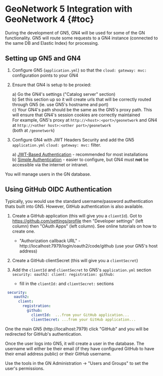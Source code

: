 # GeoNetwork 5 Integration with GeoNetwork 4 {#toc}

During the development of GN5, GN4 will be used for some of the GN functionality.  GN5 will route some
requests to a GN4 instance (connected to the same DB and Elastic Index) for processing.


## Setting up GN5 and GN4

1. Configure GN5 (`application.yml`) so that the `cloud: gateway: mvc:` configuration points to your GN4
2. Ensure that GN4 is setup to be proxied:

    a) Go the GN4's settings ("Catalog server" section) <br>
    b) Set this section up so it will create urls that will be correctly routed through GN5 (ie. use GN5's hostname and port)<br>
    c) Your GN4's path should be the same as the GN5's proxy path.  This will ensure that GN4's session cookies are correctly maintained<br>
       For example, GN5's proxy at `http://<host>:<port>/geonetwork` and GN4 at `http://<other host>:<other port>/geonetwork`<br>
       (both at `/geonetwork`)

3. Configure GN4 with JWT Headers Security and add the GN5 `application.yml` `cloud: gateway: mvc:` filter.

    a) [JWT-Based Authentication](auth-jwt.md) - recommended for most installations <br>
    b) [Simple Authentication](auth-json.md) - easier to configure, but GN4 must **not** be accessible via the internet or intranet.<br>
 

You will manage users in the GN database.

## Using GitHub OIDC Authentication

Typically, you would use the standard username/password authentication thats built into GN5.  However, GitHub authentication is also available.

1. Create a GitHub application (this will give you a `clientId`).  Got to https://github.com/settings/profile then "Developer settings" (left column) then "OAuth Apps" (left column).  See online tutorials on how to create one.
    * "Authorization callback URL" -  http://localhost:7979/login/oauth2/code/github (use your GN5's host address)
2. Create a GitHub clientSecret (this will give you a `clientSecret`)
3. Add the `clientId` and `clientSecret` to GN5's `application.yml` section `security: oauth2: client: registration: github:`

    * fill in the  `clientId:` and `clientSecret:` sections

```yml
 security:
    oauth2:
      client:
        registration:
          github:
            clientId:  ...from your GitHub application...
            clientSecret: ...from your GitHub application...
```

One the main GN5 (http://localhost:7979) click "GitHub" and you will be redirected for GitHub's authentication.

Once the user logs into GN5, it will create a user in the database.  The username will either be their email (if they have configured GitHub to have their email address public) or their GitHub username.

Use the tools in the GN Administration -> "Users and Groups" to set the user's permissions.
   



